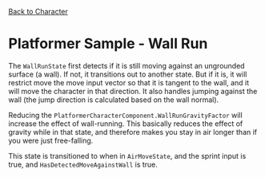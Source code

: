 

[Back to Character](../character)

# Platformer Sample - Wall Run

The `WallRunState` first detects if it is still moving against an ungrounded surface (a wall). If not, it transitions out to another state. But if it is, it will restrict move the move input vector so that it is tangent to the wall, and it will move the character in that direction. It also handles jumping against the wall (the jump direction is calculated based on the wall normal).

Reducing the `PlatformerCharacterComponent.WallRunGravityFactor` will increase the effect of wall-running. This basically reduces the effect of gravity while in that state, and therefore makes you stay in air longer than if you were just free-falling.

This state is transitioned to when in `AirMoveState`, and the sprint input is true, and `HasDetectedMoveAgainstWall` is true.